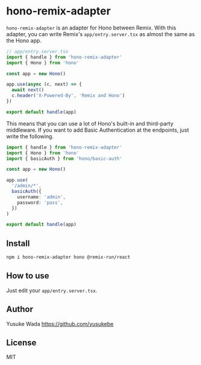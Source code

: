 # hono-remix-adapter

`hono-remix-adapter` is an adapter for Hono between Remix. With this adapter, you can write Remix's `app/entry.server.tsx` as almost the same as the Hono app.

```ts
// app/entry.server.tsx
import { handle } from 'hono-remix-adapter'
import { Hono } from 'hono'

const app = new Hono()

app.use(async (c, next) => {
  await next()
  c.header('X-Powered-By', 'Remix and Hono')
})

export default handle(app)
```

This means that you can use a lot of Hono's built-in and third-party middleware. If you want to add Basic Authentication at the endpoints, just write the following.

```ts
import { handle } from 'hono-remix-adapter'
import { Hono } from 'hono'
import { basicAuth } from 'hono/basic-auth'

const app = new Hono()

app.use(
  '/admin/*',
  basicAuth({
    username: 'admin',
    password: 'pass',
  })
)

export default handle(app)
```

## Install

```bash
npm i hono-remix-adapter hono @remix-run/react
```

## How to use

Just edit your `app/entry.server.tsx`.

## Author

Yusuke Wada <https://github.com/yusukebe>

## License

MIT
